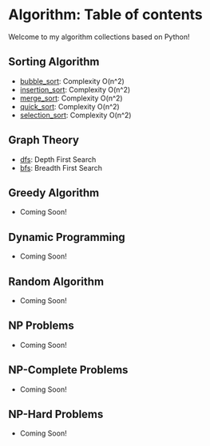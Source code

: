 # Algorithm: Table of contents

Welcome to my algorithm collections based on Python!

## Sorting Algorithm
- [bubble_sort](https://github.com/jrkns/Algorithm/blob/master/sorting/bubble.py): Complexity O(n^2)
- [insertion_sort](https://github.com/jrkns/Algorithm/blob/master/sorting/insertion.py): Complexity O(n^2)
- [merge_sort](https://github.com/jrkns/Algorithm/blob/master/sorting/merge.py): Complexity O(n^2)
- [quick_sort](https://github.com/jrkns/Algorithm/blob/master/sorting/quick.py): Complexity O(n^2)
- [selection_sort](https://github.com/jrkns/Algorithm/blob/master/sorting/selection.py): Complexity O(n^2)

## Graph Theory
- [dfs](https://github.com/jrkns/Algorithm/blob/master/graph/dfs.py): Depth First Search
- [bfs](https://github.com/jrkns/Algorithm/blob/master/graph/bfs.py): Breadth First Search

## Greedy Algorithm
- Coming Soon!

## Dynamic Programming
- Coming Soon!

## Random Algorithm
- Coming Soon!

## NP Problems
- Coming Soon!

## NP-Complete Problems
- Coming Soon!

## NP-Hard Problems
- Coming Soon!
